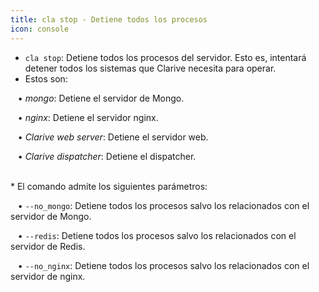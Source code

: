 ```yaml
---
title: cla stop - Detiene todos los procesos
icon: console
---
```

* `cla stop`: Detiene todos los procesos del servidor. Esto es, intentará detener todos los sistemas que Clarive necesita para operar.
* Estos son: <br />

&nbsp; &nbsp;• *mongo*: Detiene el servidor de Mongo.  <br />

&nbsp; &nbsp;• *nginx*: Detiene el servidor nginx.  <br />

&nbsp; &nbsp;• *Clarive web server*: Detiene el servidor web. <br />

&nbsp; &nbsp;• *Clarive dispatcher*: Detiene el dispatcher. <br />


<br/>
* El comando admite los siguientes parámetros: <br />


&nbsp; &nbsp;• `--no_mongo`: Detiene todos los procesos salvo los relacionados con el servidor de Mongo. <br />

&nbsp; &nbsp;• `--redis`: Detiene todos los procesos salvo los relacionados con el servidor de Redis. <br />

&nbsp; &nbsp;• `--no_nginx`: Detiene todos los procesos salvo los relacionados con el servidor de nginx. 

